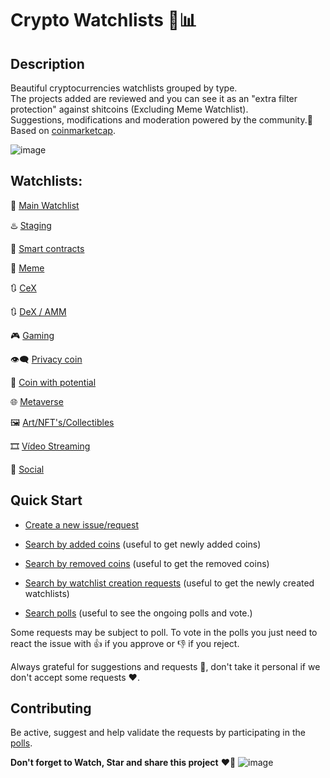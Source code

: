 # Crypto Watchlists 🔎📊

## Description

Beautiful cryptocurrencies watchlists grouped by type.  
The projects added are reviewed and you can see it as an "extra filter protection" against shitcoins (Excluding Meme Watchlist).  
Suggestions, modifications and moderation powered by the community.💪  
Based on [coinmarketcap](https://coinmarketcap.com/).

![image](https://user-images.githubusercontent.com/39730484/140724128-32581029-7e71-441c-a4c5-42208b3d5581.png)

## Watchlists:

🔰 [Main Watchlist](https://coinmarketcap.com/watchlist/607602d3c3fc3dead7c3dbee)

♨️ [Staging](https://coinmarketcap.com/watchlist/6162b12c30d2002bf7666dd1)

🧠 [Smart contracts](https://coinmarketcap.com/watchlist/6177f12ed1e785647a44bd2c)

🐶 [Meme](https://coinmarketcap.com/watchlist/6177f0aa148cb4178aad18e0)

🔃 [CeX](https://coinmarketcap.com/watchlist/617861160631495c1c57930a)

🔃 [DeX / AMM](https://coinmarketcap.com/watchlist/6177f0bfd989a52816ab0141)

🎮 [Gaming](https://coinmarketcap.com/watchlist/61772d7c5c40053e4c48eaa6)

👁️‍🗨️ [Privacy coin](https://coinmarketcap.com/watchlist/6177f0ffdf45216eaca0b34a)

🌱 [Coin with potential](https://coinmarketcap.com/watchlist/61797777b160446a2545df71)

🌐 [Metaverse](https://coinmarketcap.com/watchlist/607602d3c3fc3dead7c3dbee)

🖼️ [Art/NFT's/Collectibles](https://coinmarketcap.com/watchlist/6179a697cf54ea39e5efe9c4)

🎞️ [Vídeo Streaming](https://coinmarketcap.com/watchlist/6179a6a17fc35645186f434e)

👥 [Social](https://coinmarketcap.com/watchlist/607602d3c3fc3dead7c3dbee)


## Quick Start

* [Create a new issue/request](https://github.com/tifDev/crypto-watchlists/issues/new/choose)

* [Search by added coins](https://github.com/tifDev/crypto-watchlists/issues?q=is%3Aopen+is%3Aissue+label%3A%22%E2%9E%95+Add+coin+request%22) (useful to get newly added coins)

* [Search by removed coins](https://github.com/tifDev/crypto-watchlists/issues?q=label%3A%22%E2%9E%96+Remove+coin+request%22) (useful to get the removed coins)

* [Search by watchlist creation requests](https://github.com/tifDev/crypto-watchlists/issues?q=label%3A%22%E2%9E%95+Create+list+request%22+) (useful to get the newly created watchlists)

* [Search polls](https://github.com/tifDev/crypto-watchlists/issues?q=label%3A%22%F0%9F%97%B3%EF%B8%8F+Poll%22) (useful to see the ongoing polls and vote.)

Some requests may be subject to poll. To vote in the polls you just need to react the issue with 👍 if you approve or 👎 if you reject.

Always grateful for suggestions and requests 🙏, don't take it personal if we don't accept some requests ❤️.

## Contributing

Be active, suggest and help validate the requests by participating in the [polls](https://github.com/tifDev/crypto-watchlists/issues?q=label%3A%22%F0%9F%97%B3%EF%B8%8F+Poll%22).

**Don't forget to Watch, Star and share this project** ❤️🙏
![image](https://user-images.githubusercontent.com/39730484/140724479-82778c39-7f41-4173-93d1-8818c842fc6b.png)

